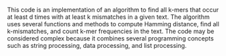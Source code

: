 This code is an implementation of an algorithm to find all k-mers that occur at least d times with at least k mismatches in a given text. The algorithm uses several functions and methods to compute Hamming distance, find all k-mismatches, and count k-mer frequencies in the text. The code may be considered complex because it combines several programming concepts such as string processing, data processing, and list processing.
